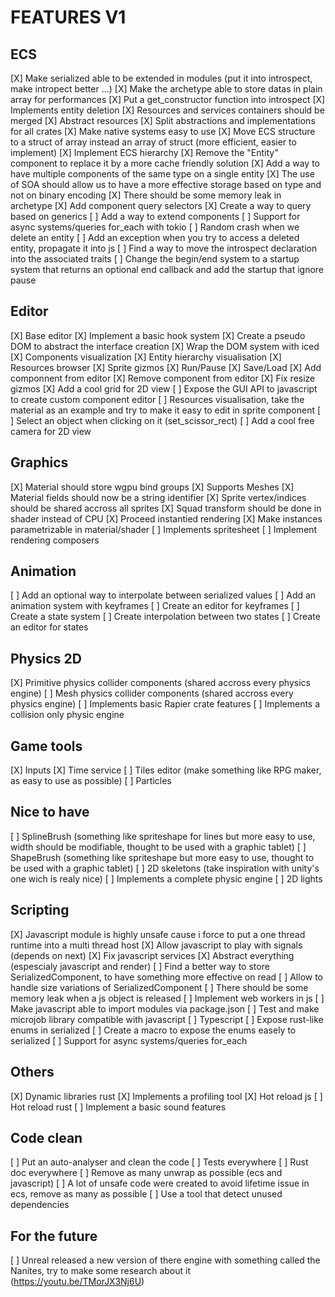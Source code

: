 # FEATURES V1

## ECS

[X] Make serialized able to be extended in modules (put it into introspect, make intropect better ...)
[X] Make the archetype able to store datas in plain array for performances
[X] Put a get_constructor function into introspect
[X] Implements entity deletion
[X] Resources and services containers should be merged
[X] Abstract resources
[X] Split abstractions and implementations for all crates
[X] Make native systems easy to use
[X] Move ECS structure to a struct of array instead an array of struct (more efficient, easier to implement)
[X] Implement ECS hierarchy
[X] Remove the "Entity" component to replace it by a more cache friendly solution
[X] Add a way to have multiple components of the same type on a single entity
[X] The use of SOA should allow us to have a more effective storage based on type and not on binary encoding
[X] There should be some memory leak in archetype
[X] Add component query selectors
[X] Create a way to query based on generics
[ ] Add a way to extend components
[ ] Support for async systems/queries for_each with tokio
[ ] Random crash when we delete an entity
[ ] Add an exception when you try to access a deleted entity, propagate it into js
[ ] Find a way to move the introspect declaration into the associated traits
[ ] Change the begin/end system to a startup system that returns an optional end callback and add the startup that ignore pause

## Editor

[X] Base editor
[X] Implement a basic hook system
[X] Create a pseudo DOM to abstract the interface creation
[X] Wrap the DOM system with iced
[X] Components visualization
[X] Entity hierarchy visualisation
[X] Resources browser
[X] Sprite gizmos
[X] Run/Pause
[X] Save/Load
[X] Add componnent from editor
[X] Remove component from editor
[X] Fix resize gizmos
[X] Add a cool grid for 2D view
[ ] Expose the GUI API to javascript to create custom component editor
[ ] Resources visualisation, take the material as an example and try to make it easy to edit in sprite component
[ ] Select an object when clicking on it (set_scissor_rect)
[ ] Add a cool free camera for 2D view

## Graphics

[X] Material should store wgpu bind groups
[X] Supports Meshes
[X] Material fields should now be a string identifier
[X] Sprite vertex/indices should be shared accross all sprites
[X] Squad transform should be done in shader instead of CPU
[X] Proceed instantied rendering
[X] Make instances parametrizable in material/shader
[ ] Implements spritesheet
[ ] Implement rendering composers

## Animation

[ ] Add an optional way to interpolate between serialized values
[ ] Add an animation system with keyframes
[ ] Create an editor for keyframes
[ ] Create a state system
[ ] Create interpolation between two states
[ ] Create an editor for states

## Physics 2D

[X] Primitive physics collider components (shared accross every physics engine)
[ ] Mesh physics collider components (shared accross every physics engine)
[ ] Implements basic Rapier crate features
[ ] Implements a collision only physic engine

## Game tools

[X] Inputs
[X] Time service
[ ] Tiles editor (make something like RPG maker, as easy to use as possible)
[ ] Particles

## Nice to have

[ ] SplineBrush (something like spriteshape for lines but more easy to use, width should be modifiable, thought to be used with a graphic tablet)
[ ] ShapeBrush (something like spriteshape but more easy to use, thought to be used with a graphic tablet)
[ ] 2D skeletons (take inspiration with unity's one wich is realy nice)
[ ] Implements a complete physic engine
[ ] 2D lights

## Scripting

[X] Javascript module is highly unsafe cause i force to put a one thread runtime into a multi thread host
[X] Allow javascript to play with signals (depends on next)
[X] Fix javascript services
[X] Abstract everything (espescialy javascript and render)
[ ] Find a better way to store SerializedComponent, to have something more effective on read
[ ] Allow to handle size variations of SerializedComponent
[ ] There should be some memory leak when a js object is released
[ ] Implement web workers in js
[ ] Make javascript able to import modules via package.json
[ ] Test and make microjob library compatible with javascript
[ ] Typescript
[ ] Expose rust-like enums in serialized
[ ] Create a macro to expose the enums easely to serialized
[ ] Support for async systems/queries for_each

## Others

[X] Dynamic libraries rust
[X] Implements a profiling tool
[X] Hot reload js
[ ] Hot reload rust
[ ] Implement a basic sound features

## Code clean

[ ] Put an auto-analyser and clean the code
[ ] Tests everywhere
[ ] Rust doc everywhere
[ ] Remove as many unwrap as possible (ecs and javascript)
[ ] A lot of unsafe code were created to avoid lifetime issue in ecs, remove as many as possible
[ ] Use a tool that detect unused dependencies

## For the future

[ ] Unreal released a new version of there engine with something called the Nanites, try to make some research about it (https://youtu.be/TMorJX3Nj6U)